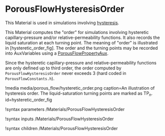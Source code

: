 # PorousFlowHysteresisOrder

This Material is used in simulations involving [hysteresis](porous_flow/hysteresis.md).

This Material computes the "order" for simulations involving hysteretic capillary-pressure and/or relative-permeability functions.  It also records the liquid saturation at each turning point.  The meaning of "order" is illustrated in [hysteretic_order_fig].
The order and the turning points may be recorded into AuxVariables using a [PorousFlowPropertyAux](PorousFlowPropertyAux.md).

Since the hysteretic capillary-pressure and relative-permeability functions are only defined up to third order, the order computed by `PorousFlowHysteresisOrder` never exceeds 3 (hard coded in `PorousFlowConstants.h`).

!media media/porous_flow/hysteretic_order.png caption=An illustration of hysteresis order.  The liquid-saturation turning points are marked as TP$_{n}$.  id=hysteretic_order_fig


!syntax parameters /Materials/PorousFlowHysteresisOrder

!syntax inputs /Materials/PorousFlowHysteresisOrder

!syntax children /Materials/PorousFlowHysteresisOrder
